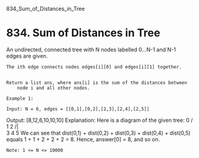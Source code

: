 834_Sum_of_Distances_in_Tree
# 834. Sum of Distances in Tree

An undirected, connected tree with N nodes labelled 0...N-1
        and N-1 edges are given.

    The ith edge connects nodes edges[i][0] and edges[i][1] together.
    

    Return a list ans, where ans[i] is the sum of the distances between
        node i and all other nodes.

    Example 1:

    Input: N = 6, edges = [[0,1],[0,2],[2,3],[2,4],[2,5]]
Output: [8,12,6,10,10,10]
Explanation: 
Here is a diagram of the given tree:
  0
 / \
1   2
   /|\
  3 4 5
We can see that dist(0,1) + dist(0,2) + dist(0,3) + dist(0,4) + dist(0,5)
equals 1 + 1 + 2 + 2 + 2 = 8.  Hence, answer[0] = 8, and so on.

    Note: 1 <= N <= 10000
